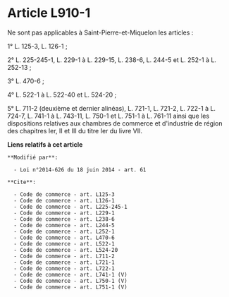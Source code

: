 # Article L910-1

Ne sont pas applicables à Saint-Pierre-et-Miquelon les articles : 

1° L. 125-3, L. 126-1 ; 

2° L. 225-245-1, 
L. 229-1 à L. 229-15, L. 238-6, 
L. 244-5 et L. 252-1 à L. 252-13 ; 

3° L. 470-6 ; 

4° L. 522-1 à L. 522-40 et L. 524-20 ; 

5° L. 711-2 (deuxième et dernier alinéas), L. 721-1, L. 721-2, L. 722-1 à L. 724-7, L. 741-1 à L. 743-11, L. 750-1 et L.
751-1 à L. 761-11 ainsi que les dispositions relatives aux chambres de commerce et d'industrie de région des chapitres Ier,
II et III du titre Ier du livre VII.

**Liens relatifs à cet article**

	**Modifié par**:

	  - Loi n°2014-626 du 18 juin 2014 - art. 61

	**Cite**:

	  - Code de commerce - art. L125-3
	  - Code de commerce - art. L126-1
	  - Code de commerce - art. L225-245-1
	  - Code de commerce - art. L229-1
	  - Code de commerce - art. L238-6
	  - Code de commerce - art. L244-5
	  - Code de commerce - art. L252-1
	  - Code de commerce - art. L470-6
	  - Code de commerce - art. L522-1
	  - Code de commerce - art. L524-20
	  - Code de commerce - art. L711-2
	  - Code de commerce - art. L721-1
	  - Code de commerce - art. L722-1
	  - Code de commerce - art. L741-1 (V)
	  - Code de commerce - art. L750-1 (V)
	  - Code de commerce - art. L751-1 (V)
